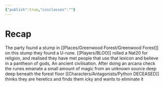```yaml
---
{"publish":true,"cssclasses":""}
---
```


# Recap
The party found a stump in [[Places/Greenwood Forest/Greenwood Forest]] on this stump they found a U-rune. 
[[Players/BLOO]] rolled a Nat20 for religion, and realised they have met people that use that lexicon and believe in a pantheon of gods, An ancient civilisation.
After doing an arcana check the runes emanate a small amount of magic from an unknown source deep deep beneath the forest floor
[[Characters/Antagonists/Python DECEASED]] thinks they are heretics and finds them icky and wants to eliminate it
